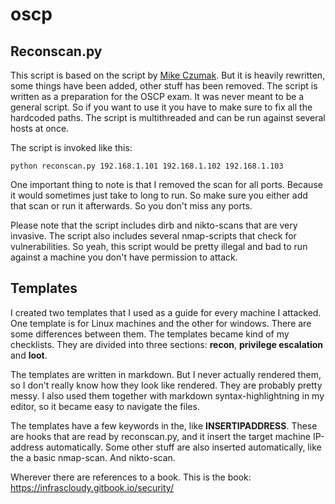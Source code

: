 # oscp

## Reconscan.py

This script is based on the script by [Mike Czumak](http://www.securitysift.com/offsec-pwb-oscp/). But it is heavily rewritten, some things have been added, other stuff has been removed. The script is written as a preparation for the OSCP exam. It was never meant to be a general script. So if you want to use it you have to make sure to fix all the hardcoded paths. The script is multithreaded and can be run against several hosts at once.

The script is invoked like this:

```
python reconscan.py 192.168.1.101 192.168.1.102 192.168.1.103
```

One important thing to note is that I removed the scan for all ports. Because it would sometimes just take to long to run. So make sure you either add that scan or run it afterwards. So you don't miss any ports.

Please note that the script includes dirb and nikto-scans that are very invasive. The script also includes several nmap-scripts that check for vulnerabilities. So yeah, this script would be pretty illegal and bad to run against a machine you don't have permission to attack.

## Templates

I created two templates that I used as a guide for every machine I attacked. One template is for Linux machines and the other for windows. There are some differences between them. The templates became kind of my checklists. They are divided into three sections: **recon**, **privilege escalation** and **loot**.  

The templates are written in markdown. But I never actually rendered them, so I don't really know how they look like rendered. They are probably pretty messy. I also used them together with markdown syntax-highlightning in my editor, so it became easy to navigate the files.

The templates have a few keywords in the, like **INSERTIPADDRESS**. These are hooks that are read by reconscan.py, and it insert the target machine IP-address automatically. Some other stuff are also inserted automatically, like the a basic nmap-scan. And nikto-scan.

Wherever there are references to a book. This is the book: https://infrascloudy.gitbook.io/security/
